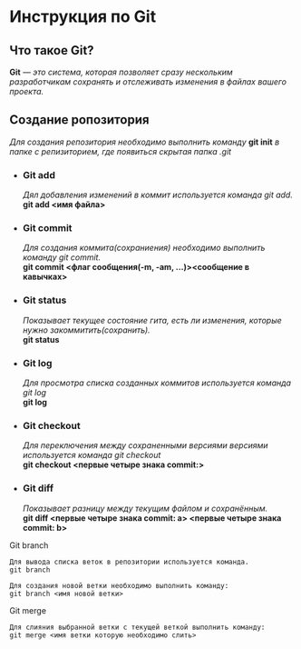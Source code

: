 # **Инструкция по Git**

## **Что такое Git?**

**Git** — *это система, которая позволяет сразу нескольким разработчикам сохранять и отслеживать изменения в файлах вашего проекта.*

## **Создание ропозитория**

*Для создания репозитория необходимо выполнить команду* **git init** *в папке с репизиторием, где появиться скрытая папка .git*

* ### **Git add**

    *Дял добавления изменений в коммит используется команда git add.*  
    **git add <имя файла>**

* ### **Git commit**

    *Для создания коммита(сохраниения) необходимо выполнить команду git commit.*  
    **git commit <флаг сообщения(-m, -am, ...)><сообщение в кавычках>**

* ### **Git status**    

    *Показывает текущее состояние гита, есть ли изменения, которые нужно закоммитить(сохранить).*  
    **git status**

* ### **Git log**

    *Для просмотра списка созданных коммитов используется команда git log*  
    **git log**    

* ### **Git checkout** 

    *Для переключения между сохраненными версиями версиями используется команда git checkout*  
    **git checkout <первые четыре знака commit:>**

* ### **Git diff**

    *Показывает разницу между текущим файлом и сохранённым.*  
    **git diff <первые четыре знака commit: a> <первые четыре знака commit: b>**
    
Git branch

    Для вывода списка веток в репозитории используется команда.   
    git branch

    Для создания новой ветки необходимо выполнить команду: 
    git branch <имя новой ветки>

Git merge

    Для слияния выбранной ветки с текущей веткой выполнить команду:  
    git merge <имя ветки которую необходимо слить>
